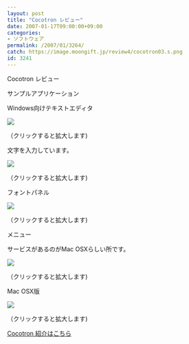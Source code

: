 ```yaml
---
layout: post
title: "Cocotron レビュー"
date: 2007-01-17T09:00:00+09:00
categories:
- ソフトウェア
permalink: /2007/01/3264/
catch: https://image.moongift.jp/review4/cocotron03.s.png
id: 3241
---
```

Cocotron レビュー  
<!--more-->

サンプルアプリケーション

  

Windows向けテキストエディタ

  

[![](https://image.moongift.jp/review4/cocotron01.s.png)](https://image.moongift.jp/review4/cocotron01.png)  
  
（クリックすると拡大します)

  

文字を入力しています。

  

[![](https://image.moongift.jp/review4/cocotron02.s.png)](https://image.moongift.jp/review4/cocotron02.png)  
  
（クリックすると拡大します)

  

フォントパネル

  

[![](https://image.moongift.jp/review4/cocotron03.s.png)](https://image.moongift.jp/review4/cocotron03.png)  
  
（クリックすると拡大します)

  

メニュー

  

サービスがあるのがMac OSXらしい所です。

  

[![](https://image.moongift.jp/review4/cocotron04.s.png)](https://image.moongift.jp/review4/cocotron04.png)  
  
（クリックすると拡大します)

  

Mac OSX版

  

[![](https://image.moongift.jp/review4/cocotron05.s.png)](https://image.moongift.jp/review4/cocotron05.png)  
  
（クリックすると拡大します)

  

[Cocotron 紹介はこちら](http://oss.moongift.jp/intro/i-3259.html)

